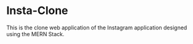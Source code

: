 # Insta-Clone
This is the clone web application of the Instagram application designed using the MERN Stack. 
